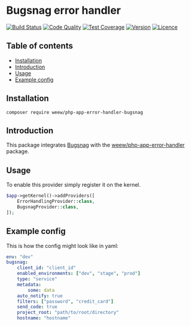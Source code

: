 # Bugsnag error handler

[![Build Status](https://img.shields.io/travis/weew/php-app-error-handler-bugsnag.svg)](https://travis-ci.org/weew/php-app-error-handler-bugsnag)
[![Code Quality](https://img.shields.io/scrutinizer/g/weew/php-app-error-handler-bugsnag.svg)](https://scrutinizer-ci.com/g/weew/php-app-error-handler-bugsnag)
[![Test Coverage](https://img.shields.io/coveralls/weew/php-app-error-handler-bugsnag.svg)](https://coveralls.io/github/weew/php-app-error-handler-bugsnag)
[![Version](https://img.shields.io/packagist/v/weew/php-app-error-handler-bugsnag.svg)](https://packagist.org/packages/weew/php-app-error-handler-bugsnag)
[![Licence](https://img.shields.io/packagist/l/weew/php-app-error-handler-bugsnag.svg)](https://packagist.org/packages/weew/php-app-error-handler-bugsnag)

## Table of contents

- [Installation](#installation)
- [Introduction](#introduction)
- [Usage](#usage)
- [Example config](#example-config)

## Installation

`composer require weew/php-app-error-handler-bugsnag`

## Introduction

This package integrates [Bugsnag](https://bugsnag.com) with the [weew/php-app-error-handler](https://github.com/weew/php-app-error-handler) package.

## Usage

To enable this provider simply register it on the kernel.

```php
$app->getKernel()->addProviders([
    ErrorHandlingProvider::class,
    BugsnagProvider::class,
]);
```

## Example config

This is how the config might look like in yaml:

```yaml
env: "dev"
bugsnag:
    client_id: "client_id"
    enabled_environments: ["dev", "stage", "prod"]
    type: "service"
    metadata:
        some: data
    auto_notify: true
    filters: ["password", "credit_card"]
    send_code: true
    project_root: "path/to/root/directory"
    hostname: "hostname"
```
